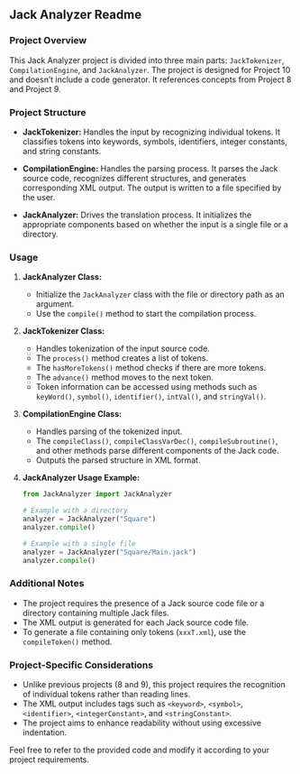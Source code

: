 ## Jack Analyzer Readme

### Project Overview
This Jack Analyzer project is divided into three main parts: `JackTokenizer`, `CompilationEngine`, and `JackAnalyzer`. The project is designed for Project 10 and doesn’t include a code generator. It references concepts from Project 8 and Project 9.

### Project Structure
- **JackTokenizer:** Handles the input by recognizing individual tokens. It classifies tokens into keywords, symbols, identifiers, integer constants, and string constants.

- **CompilationEngine:** Handles the parsing process. It parses the Jack source code, recognizes different structures, and generates corresponding XML output. The output is written to a file specified by the user.

- **JackAnalyzer:** Drives the translation process. It initializes the appropriate components based on whether the input is a single file or a directory.

### Usage
1. **JackAnalyzer Class:**
    - Initialize the `JackAnalyzer` class with the file or directory path as an argument.
    - Use the `compile()` method to start the compilation process.

2. **JackTokenizer Class:**
    - Handles tokenization of the input source code.
    - The `process()` method creates a list of tokens.
    - The `hasMoreTokens()` method checks if there are more tokens.
    - The `advance()` method moves to the next token.
    - Token information can be accessed using methods such as `keyWord()`, `symbol()`, `identifier()`, `intVal()`, and `stringVal()`.

3. **CompilationEngine Class:**
    - Handles parsing of the tokenized input.
    - The `compileClass()`, `compileClassVarDec()`, `compileSubroutine()`, and other methods parse different components of the Jack code.
    - Outputs the parsed structure in XML format.

4. **JackAnalyzer Usage Example:**
    ```python
    from JackAnalyzer import JackAnalyzer

    # Example with a directory
    analyzer = JackAnalyzer("Square")
    analyzer.compile()

    # Example with a single file
    analyzer = JackAnalyzer("Square/Main.jack")
    analyzer.compile()
    ```

### Additional Notes
- The project requires the presence of a Jack source code file or a directory containing multiple Jack files.
- The XML output is generated for each Jack source code file.
- To generate a file containing only tokens (`xxxT.xml`), use the `compileToken()` method.

### Project-Specific Considerations
- Unlike previous projects (8 and 9), this project requires the recognition of individual tokens rather than reading lines.
- The XML output includes tags such as `<keyword>`, `<symbol>`, `<identifier>`, `<integerConstant>`, and `<stringConstant>`.
- The project aims to enhance readability without using excessive indentation.

Feel free to refer to the provided code and modify it according to your project requirements.